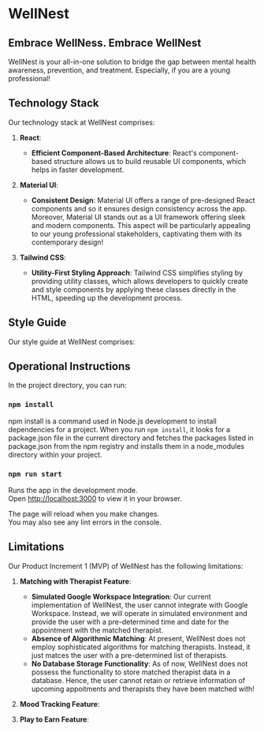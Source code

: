 # WellNest 

## Embrace WellNess. Embrace WellNest

WellNest is your all-in-one solution to bridge the gap between mental health awareness, prevention, and treatment. Especially, if you are a young professional!

## Technology Stack

Our technology stack at WellNest comprises:

1. **React**:  
    - **Efficient Component-Based Architecture**: React's component-based structure allows us to build reusable UI components, which helps in faster development. 

2. **Material UI**:  
    - **Consistent Design**: Material UI offers a range of pre-designed React components and so it ensures design consistency across the app. Moreover, Material UI stands out as a UI framework offering sleek and modern components. This aspect will be particularly appealing to our young professional stakeholders, captivating them with its contemporary design!

3. **Tailwind CSS**:  
    - **Utility-First Styling Approach**: Tailwind CSS simplifies styling by providing utility classes, which allows developers to quickly create and style components by applying these classes directly in the HTML, speeding up the development process.

## Style Guide

Our style guide at WellNest comprises:

## Operational Instructions

In the project directory, you can run:

### `npm install`

npm install is a command used in Node.js development to install dependencies for a project. When you run `npm install`, it looks for a package.json file in the current directory and fetches the packages listed in package.json from the npm registry and installs them in a node_modules directory within your project. 

### `npm run start`

Runs the app in the development mode.\
Open [http://localhost:3000](http://localhost:3000) to view it in your browser.

The page will reload when you make changes.\
You may also see any lint errors in the console.

## Limitations

Our Product Increment 1 (MVP) of WellNest has the following limitations:

1. **Matching with Therapist Feature**: 

    - **Simulated Google Workspace Integration**: Our current implementation of WellNest, the user cannot integrate with Google Workspace. Instead, we will operate in simulated environment and provide the user with a pre-determined time and date for the appointment with the matched therapist.  
    - **Absence of Algorithmic Matching**: At present, WellNest does not employ sophisticated algorithms for matching therapists. Instead, it just matces the user with a pre-determined list of therapists.  
    - **No Database Storage Functionality**: As of now, WellNest does not possess the functionality to store matched therapist data in a database. Hence, the user cannot retain or retrieve information of upcoming appoitments and therapists they have been matched with!  

2. **Mood Tracking Feature**: 

3. **Play to Earn Feature**: 
